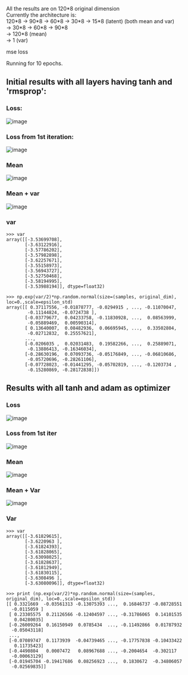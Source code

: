 All the results are on 120*8 original dimension <br/>
Currently the architecture is:<br/>
120\*8 -> 90\*8 -> 60\*8 -> 30\*8 -> 15\*8 (latent) (both mean and var)<br/>
-> 30\*8 -> 60\*8 -> 90\*8<br/>
-> 120\*8 (mean)<br/>
-> 1 (var)<br/>

mse loss

Running for 10 epochs.

## Initial results with all layers having tanh and 'rmsprop':

### Loss:
![image](https://user-images.githubusercontent.com/9252491/28666264-4a4941ea-72e4-11e7-83c6-0032d5ddbda2.png)
<br/>
### Loss from 1st iteration:
![image](https://user-images.githubusercontent.com/9252491/28666301-6f0ea3d0-72e4-11e7-84ad-de8853196073.png)
### Mean 
![image](https://user-images.githubusercontent.com/9252491/28666421-e3bd044c-72e4-11e7-8026-fc00531a53ce.png)
### Mean + var
![image](https://user-images.githubusercontent.com/9252491/28666394-c1878d84-72e4-11e7-91b0-3f3d7ffa011b.png)
### var
```
>>> var
array([[-3.53699708],
       [-3.63122916],
       [-3.57786202],
       [-3.57982898],
       [-3.62257671],
       [-3.55158973],
       [-3.56943727],
       [-3.52750468],
       [-3.58194995],
       [-3.53988194]], dtype=float32)

>>> np.exp(var/2)*np.random.normal(size=(samples, original_dim), loc=0.,scale=epsilon_std)
array([[ 0.37117556, -0.01878777, -0.0294915 , ..., -0.11070047,
        -0.11144824, -0.0724738 ],
       [-0.03779677,  0.04233758, -0.11830928, ...,  0.08563999,
        -0.05889469,  0.00590314],
       [ 0.13640007,  0.08482936,  0.06695945, ...,  0.33502804,
        -0.02712832,  0.25557621],
       ..., 
       [-0.0206035 ,  0.02031483,  0.19582266, ...,  0.25889071,
        -0.13886413, -0.16346034],
       [-0.28630196,  0.07093736, -0.05176849, ..., -0.06810686,
        -0.05720696, -0.28261106],
       [-0.07728023, -0.01441295, -0.05702819, ..., -0.1203734 ,
        -0.15280869, -0.28172838]])

```

## Results with all tanh and adam as optimizer

### Loss
![image](https://user-images.githubusercontent.com/9252491/28666731-4032b0ea-72e6-11e7-8a79-80c83425696a.png)

### Loss from 1st iter
![image](https://user-images.githubusercontent.com/9252491/28666774-6a1b277a-72e6-11e7-8203-ae83431c83ba.png)

### Mean
![image](https://user-images.githubusercontent.com/9252491/28666809-9034400e-72e6-11e7-821d-0476784dc259.png)

### Mean + Var
![image](https://user-images.githubusercontent.com/9252491/28666839-a5a7cd02-72e6-11e7-9519-c9ffbbb259b2.png)

### Var

```
>>> var
array([[-3.61829615],
       [-3.6220963 ],
       [-3.61824393],
       [-3.61828065],
       [-3.63098025],
       [-3.61828637],
       [-3.61812949],
       [-3.61830115],
       [-3.6308496 ],
       [-3.63080096]], dtype=float32)

>>> print (np.exp(var/2)*np.random.normal(size=(samples, original_dim), loc=0.,scale=epsilon_std))
[[ 0.3321669  -0.03561313 -0.13075393 ...,  0.16846737 -0.08728551
  -0.0115059 ]
 [ 0.23305575  0.21126566 -0.12404597 ..., -0.31786065  0.14101535
   0.04280035]
 [-0.26009264  0.16150949  0.0785434  ..., -0.11492866  0.01787932
  -0.05043118]
 ..., 
 [-0.07089747  0.1173939  -0.04739465 ..., -0.17757838 -0.10433422
   0.11735423]
 [-0.4490804   0.0007472   0.08967688 ..., -0.2004654  -0.302117
  -0.00063129]
 [-0.01945704 -0.19417686  0.08256923 ...,  0.1830672  -0.34806057
  -0.02569835]]
```

